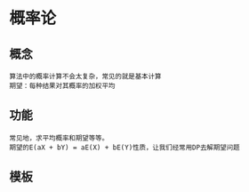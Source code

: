 # 概率论
## 概念
    算法中的概率计算不会太复杂，常见的就是基本计算
    期望：每种结果对其概率的加权平均
## 功能
    常见地，求平均概率和期望等等。
    期望的E(aX + bY) = aE(X) + bE(Y)性质，让我们经常用DP去解期望问题
## 模板
```cpp

```

